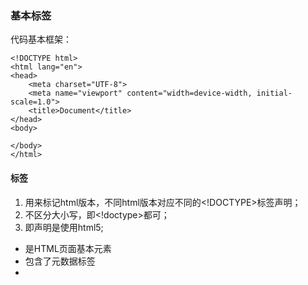 ### 基本标签
代码基本框架：
```
<!DOCTYPE html>
<html lang="en">
<head>
    <meta charset="UTF-8">
    <meta name="viewport" content="width=device-width, initial-scale=1.0">
    <title>Document</title>
</head>
<body>
    
</body>
</html>
```
#### <!DOCTYPE html> 标签
1. 用来标记html版本，不同html版本对应不同的<!DOCTYPE>标签声明；
2. 不区分大小写，即<!doctype>都可；
3. <!DOCTYPE html>即声明是使用html5;

* <html> 是HTML页面基本元素
* <head> 包含了元数据<meta>标签
* <title> 描述文档标题
* <body> 包含可见页面的内容，主要编写代码的地方；

#### 中文编码
有中文的网站一般需要使用<meta charset="UTF-8">来声明；